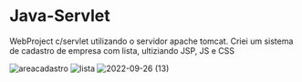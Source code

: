 # Java-Servlet
WebProject c/servlet utilizando o servidor apache tomcat.
Criei um sistema de cadastro de empresa com lista, ultiziando JSP, JS e CSS

![areacadastro](https://user-images.githubusercontent.com/112965050/192518232-46bc24d5-6b1e-4a42-883c-69b713c98e48.png)
![lista](https://user-images.githubusercontent.com/112965050/192518326-7a2c7999-e586-443c-8a66-39c9b144d04c.png)
![2022-09-26 (13)](https://user-images.githubusercontent.com/112965050/192518475-d7bf97d2-02ba-4843-ac2a-c2fbd70990bc.png)
